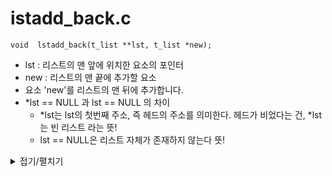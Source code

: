 # istadd_back.c
```
void  lstadd_back(t_list **lst, t_list *new);
```
- lst : 리스트의 맨 앞에 위치한 요소의 포인터
- new : 리스트의 맨 끝에 추가할 요소
- 요소 'new'를 리스트의 맨 뒤에 추가합니다.
- *lst == NULL 과 lst == NULL 의 차이
	- *lst는 lst의 첫번째 주소, 즉 헤드의 주소를 의미한다. 헤드가 비었다는 건, *lst는 빈 리스트 라는 뜻!
	- lst == NULL은 리스트 자체가 존재하지 않는다 뜻!


<details markdown="1">
<summary>접기/펼치기</summary>
<!--summary 아래 빈칸 공백 두고 내용을 적는공간-->

```
{
	t_list *last;

	if (lst == NULL || new == NULL)  // 예외처리
		return ;
	if (*lst != NULL) // *lst 가 NULL이면 첫주소 즉 헤드가 없다는 것. 따라서 이 리스트는 비어 있다는 말
	{
		last = ft_lstlast(*lst); // ft_lstlast함수로 *lst 리스트의 마지막 노드를 last에 할당.
		last->next = new; // next가 new를 가리키게
	}
	else
		*lst = new; // *lst == NULL일 경우 리스트의 첫번째 즉 헤드가 new가 된다.
	new->next = NULL;
}
```
</details>
